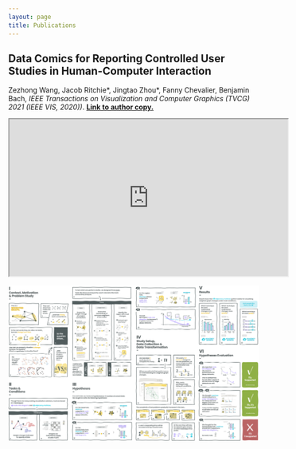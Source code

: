 ```yaml
---
layout: page
title: Publications
---
```


## Data Comics for Reporting Controlled User Studies in Human-Computer Interaction


Zezhong Wang, Jacob Ritchie\*, Jingtao Zhou\*, Fanny Chevalier, Benjamin Bach, *IEEE Transactions on Visualization and Computer Graphics (TVCG) 2021 (IEEE VIS, 2020))*. **[Link to author copy.](wang2020stats.pdf)**

<iframe width="560" height="315" src="https://www.youtube.com/embed/k9kM30ThPg4" allow="accelerometer; autoplay; clipboard-write; encrypted-media; gyroscope; picture-in-picture" allowfullscreen></iframe>

<!-- [![Video Preview](assets/img/videoThumbnail.png)](https://youtu.be/k9kM30ThPg4) -->

![](assets/img/wang2020stats.png)

